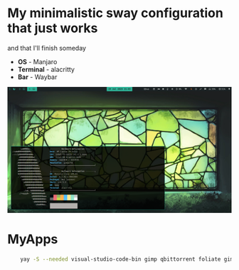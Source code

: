 # My minimalistic sway configuration that just works
and that I'll finish someday

- **OS** - Manjaro
- **Terminal** - alacritty
- **Bar** - Waybar


![1](https://github.com/Songbirdwhosing/EgLaptopDotfiles/blob/main/assets/screenshot_2.png)


# MyApps
```bash
    yay -S --needed visual-studio-code-bin gimp qbittorrent foliate gimp obsidian telegram-desktop
```

